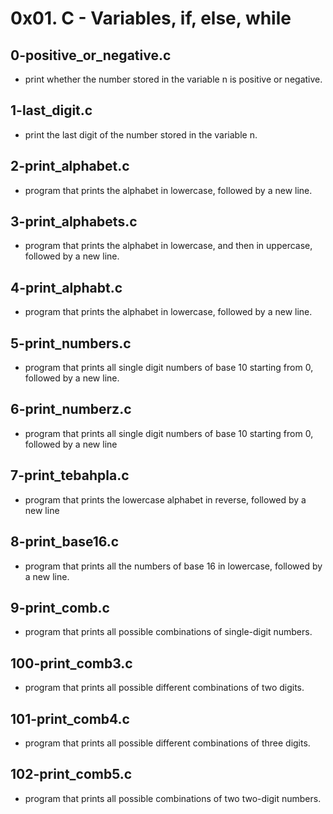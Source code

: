 # 0x01. C - Variables, if, else, while

## 0-positive_or_negative.c

* print whether the number stored in the variable n is positive or negative.

## 1-last_digit.c

*  print the last digit of the number stored in the variable n.

## 2-print_alphabet.c

*  program that prints the alphabet in lowercase, followed by a new line.

## 3-print_alphabets.c

* program that prints the alphabet in lowercase, and then in uppercase, followed by a new line.

## 4-print_alphabt.c

*  program that prints the alphabet in lowercase, followed by a new line.

## 5-print_numbers.c

* program that prints all single digit numbers of base 10 starting from 0, followed by a new line.

## 6-print_numberz.c

* program that prints all single digit numbers of base 10 starting from 0, followed by a new line

## 7-print_tebahpla.c

* program that prints the lowercase alphabet in reverse, followed by a new line

## 8-print_base16.c

* program that prints all the numbers of base 16 in lowercase, followed by a new line.

## 9-print_comb.c

* program that prints all possible combinations of single-digit numbers.

## 100-print_comb3.c

*  program that prints all possible different combinations of two digits.

## 101-print_comb4.c

* program that prints all possible different combinations of three digits.

## 102-print_comb5.c

* program that prints all possible combinations of two two-digit numbers.
